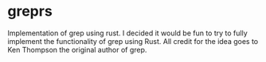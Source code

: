 # greprs
Implementation of grep using rust. I decided it would be fun to try to fully implement the functionality of grep using Rust. All credit for the idea goes to Ken Thompson the original author of grep.
